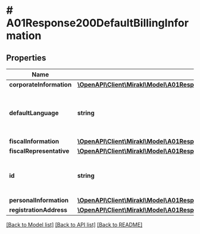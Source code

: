 # # A01Response200DefaultBillingInformation

## Properties

Name | Type | Description | Notes
------------ | ------------- | ------------- | -------------
**corporateInformation** | [**\OpenAPI\Client\Mirakl\Model\A01Response200DefaultBillingInformationCorporateInformation**](A01Response200DefaultBillingInformationCorporateInformation.md) |  | [optional]
**defaultLanguage** | **string** | The default language of the shop, for invoicing purposes | [optional]
**fiscalInformation** | [**\OpenAPI\Client\Mirakl\Model\A01Response200DefaultBillingInformationFiscalInformation**](A01Response200DefaultBillingInformationFiscalInformation.md) |  | [optional]
**fiscalRepresentative** | [**\OpenAPI\Client\Mirakl\Model\A01Response200DefaultBillingInformationFiscalRepresentative**](A01Response200DefaultBillingInformationFiscalRepresentative.md) |  | [optional]
**id** | **string** | The unique identifier of the default billing information. | [optional]
**personalInformation** | [**\OpenAPI\Client\Mirakl\Model\A01Response200DefaultBillingInformationPersonalInformation**](A01Response200DefaultBillingInformationPersonalInformation.md) |  | [optional]
**registrationAddress** | [**\OpenAPI\Client\Mirakl\Model\A01Response200DefaultBillingInformationRegistrationAddress**](A01Response200DefaultBillingInformationRegistrationAddress.md) |  | [optional]

[[Back to Model list]](../../README.md#models) [[Back to API list]](../../README.md#endpoints) [[Back to README]](../../README.md)
